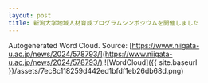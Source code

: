 ```yaml
---
layout: post
title: 新潟大学地域人材育成プログラムシンポジウムを開催しました
---
```

Autogenerated Word Cloud.
Source\: [https://www.niigata-u.ac.jp/news/2024/578793/](https://www.niigata-u.ac.jp/news/2024/578793/)
![WordCloud]({{ site.baseurl }}/assets/7ec8c118259d442ed1bfdf1eb26db68d.png)
